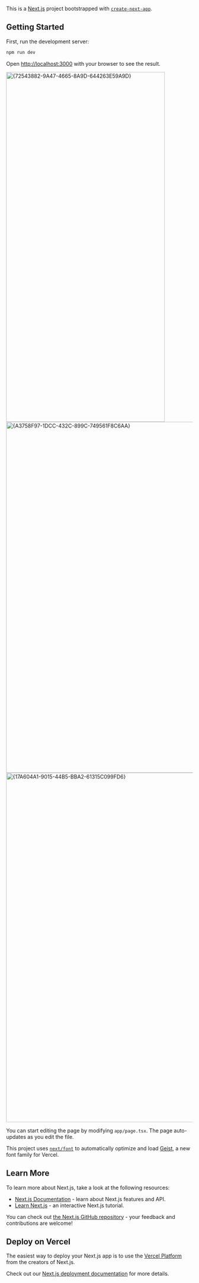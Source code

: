This is a [Next.js](https://nextjs.org) project bootstrapped with [`create-next-app`](https://nextjs.org/docs/app/api-reference/cli/create-next-app).

## Getting Started

First, run the development server:

```bash
npm run dev
```

Open [http://localhost:3000](http://localhost:3000) with your browser to see the result.

<img width="428" height="944" alt="{72543882-9A47-4665-8A9D-644263E59A9D}" src="https://github.com/user-attachments/assets/2d0fe062-f378-4c7f-b543-71491e5a1e0c" />


<img width="1901" height="947" alt="{A3758F97-1DCC-432C-899C-749561F8C6AA}" src="https://github.com/user-attachments/assets/4a707877-2461-4001-bae7-04cb603bae2d" />

<img width="736" height="943" alt="{17A604A1-9015-44B5-BBA2-61315C099FD6}" src="https://github.com/user-attachments/assets/a108aeba-a3b0-4448-aa68-3e77ba1ff540" />


You can start editing the page by modifying `app/page.tsx`. The page auto-updates as you edit the file.

This project uses [`next/font`](https://nextjs.org/docs/app/building-your-application/optimizing/fonts) to automatically optimize and load [Geist](https://vercel.com/font), a new font family for Vercel.

## Learn More

To learn more about Next.js, take a look at the following resources:

- [Next.js Documentation](https://nextjs.org/docs) - learn about Next.js features and API.
- [Learn Next.js](https://nextjs.org/learn) - an interactive Next.js tutorial.

You can check out [the Next.js GitHub repository](https://github.com/vercel/next.js) - your feedback and contributions are welcome!

## Deploy on Vercel

The easiest way to deploy your Next.js app is to use the [Vercel Platform](https://vercel.com/new?utm_medium=default-template&filter=next.js&utm_source=create-next-app&utm_campaign=create-next-app-readme) from the creators of Next.js.

Check out our [Next.js deployment documentation](https://nextjs.org/docs/app/building-your-application/deploying) for more details.
